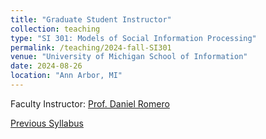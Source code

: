 ```yaml
---
title: "Graduate Student Instructor"
collection: teaching
type: "SI 301: Models of Social Information Processing"
permalink: /teaching/2024-fall-SI301
venue: "University of Michigan School of Information"
date: 2024-08-26
location: "Ann Arbor, MI"
---
```


Faculty Instructor: [Prof. Daniel Romero](http://dromero.org/)

[Previous Syllabus](https://s3-us-west-1.amazonaws.com/umsi-class/301.pdf)

